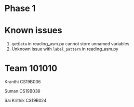 # Phase 1

# Known issues

1. `getData` in reading_asm.py cannot store unnamed variables
2. Unknown issue with `label_pattern` in reading_asm.py

# Team 101010

Kranthi CS19B036

Suman CS19B039

Sai Krithik CS19B024
